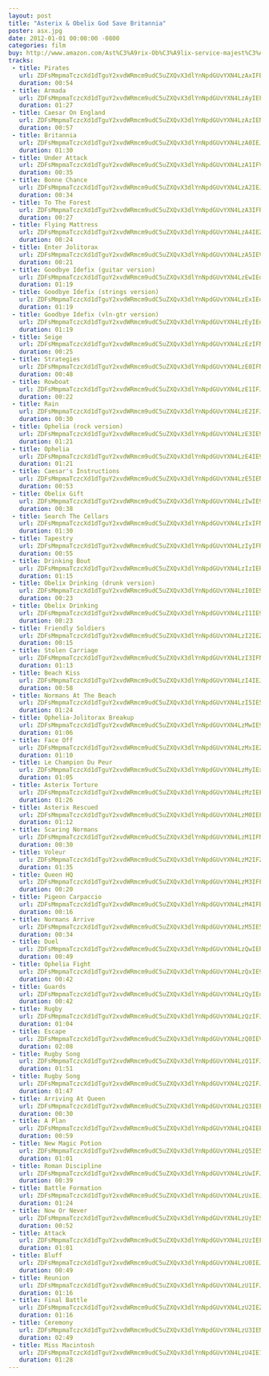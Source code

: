 ```yaml
---
layout: post
title: "Asterix & Obelix God Save Britannia"
poster: asx.jpg
date: 2012-01-01 00:00:00 -0800
categories: film
buy: http://www.amazon.com/Ast%C3%A9rix-Ob%C3%A9lix-service-majest%C3%A9-originale/dp/B009M37EBE
tracks:
 - title: Pirates
   url: ZDFsMmpmaTczcXd1dTguY2xvdWRmcm9udC5uZXQvX3dlYnNpdGUvYXN4LzAxIFBpcmF0ZXMubXAz
   duration: 00:54
 - title: Armada
   url: ZDFsMmpmaTczcXd1dTguY2xvdWRmcm9udC5uZXQvX3dlYnNpdGUvYXN4LzAyIEFybWFkYS5tcDM=
   duration: 01:27
 - title: Caesar On England
   url: ZDFsMmpmaTczcXd1dTguY2xvdWRmcm9udC5uZXQvX3dlYnNpdGUvYXN4LzAzIENhZXNhciBPbiBFbmdsYW5kLm1wMw==
   duration: 00:57
 - title: Britannia
   url: ZDFsMmpmaTczcXd1dTguY2xvdWRmcm9udC5uZXQvX3dlYnNpdGUvYXN4LzA0IEJyaXRhbm5pYS5tcDM=
   duration: 01:30
 - title: Under Attack
   url: ZDFsMmpmaTczcXd1dTguY2xvdWRmcm9udC5uZXQvX3dlYnNpdGUvYXN4LzA1IFVuZGVyIEF0dGFjay5tcDM=
   duration: 00:35
 - title: Bonne Chance
   url: ZDFsMmpmaTczcXd1dTguY2xvdWRmcm9udC5uZXQvX3dlYnNpdGUvYXN4LzA2IEJvbm5lIENoYW5jZS5tcDM=
   duration: 00:34
 - title: To The Forest
   url: ZDFsMmpmaTczcXd1dTguY2xvdWRmcm9udC5uZXQvX3dlYnNpdGUvYXN4LzA3IFRvIFRoZSBGb3Jlc3QubXAz
   duration: 00:27
 - title: Flying Mattress
   url: ZDFsMmpmaTczcXd1dTguY2xvdWRmcm9udC5uZXQvX3dlYnNpdGUvYXN4LzA4IEZseWluZyBNYXR0cmVzcy5tcDM=
   duration: 00:24
 - title: Enter Jolitorax
   url: ZDFsMmpmaTczcXd1dTguY2xvdWRmcm9udC5uZXQvX3dlYnNpdGUvYXN4LzA5IEVudGVyIEpvbGl0b3JheC5tcDM=
   duration: 00:21
 - title: Goodbye Idefix (guitar version)
   url: ZDFsMmpmaTczcXd1dTguY2xvdWRmcm9udC5uZXQvX3dlYnNpdGUvYXN4LzEwIEdvb2RieWUgSWRlZml4IChndWl0YXIgdmVyc2lvbikubXAz
   duration: 01:19
 - title: Goodbye Idefix (strings version)
   url: ZDFsMmpmaTczcXd1dTguY2xvdWRmcm9udC5uZXQvX3dlYnNpdGUvYXN4LzExIEdvb2RieWUgSWRlZml4IChzdHJpbmdzIHZlcnNpb24pLm1wMw==
   duration: 01:19
 - title: Goodbye Idefix (vln-gtr version)
   url: ZDFsMmpmaTczcXd1dTguY2xvdWRmcm9udC5uZXQvX3dlYnNpdGUvYXN4LzEyIEdvb2RieWUgSWRlZml4ICh2bG4tZ3RyIHZlcnNpb24pLm1wMw==
   duration: 01:19
 - title: Seige
   url: ZDFsMmpmaTczcXd1dTguY2xvdWRmcm9udC5uZXQvX3dlYnNpdGUvYXN4LzEzIFNlaWdlLm1wMw==
   duration: 00:25
 - title: Strategies
   url: ZDFsMmpmaTczcXd1dTguY2xvdWRmcm9udC5uZXQvX3dlYnNpdGUvYXN4LzE0IFN0cmF0ZWdpZXMubXAz
   duration: 00:48
 - title: Rowboat
   url: ZDFsMmpmaTczcXd1dTguY2xvdWRmcm9udC5uZXQvX3dlYnNpdGUvYXN4LzE1IFJvd2JvYXQubXAz
   duration: 00:22
 - title: Rain
   url: ZDFsMmpmaTczcXd1dTguY2xvdWRmcm9udC5uZXQvX3dlYnNpdGUvYXN4LzE2IFJhaW4ubXAz
   duration: 00:30
 - title: Ophelia (rock version)
   url: ZDFsMmpmaTczcXd1dTguY2xvdWRmcm9udC5uZXQvX3dlYnNpdGUvYXN4LzE3IE9waGVsaWEgKHJvY2sgdmVyc2lvbikubXAz
   duration: 01:21
 - title: Ophelia
   url: ZDFsMmpmaTczcXd1dTguY2xvdWRmcm9udC5uZXQvX3dlYnNpdGUvYXN4LzE4IE9waGVsaWEubXAz
   duration: 01:21
 - title: Caesar's Instructions
   url: ZDFsMmpmaTczcXd1dTguY2xvdWRmcm9udC5uZXQvX3dlYnNpdGUvYXN4LzE5IENhZXNhcidzIEluc3RydWN0aW9ucy5tcDM=
   duration: 00:53
 - title: Obelix Gift
   url: ZDFsMmpmaTczcXd1dTguY2xvdWRmcm9udC5uZXQvX3dlYnNpdGUvYXN4LzIwIE9iZWxpeCBHaWZ0Lm1wMw==
   duration: 00:38
 - title: Search The Cellars
   url: ZDFsMmpmaTczcXd1dTguY2xvdWRmcm9udC5uZXQvX3dlYnNpdGUvYXN4LzIxIFNlYXJjaCBUaGUgQ2VsbGFycy5tcDM=
   duration: 01:30
 - title: Tapestry
   url: ZDFsMmpmaTczcXd1dTguY2xvdWRmcm9udC5uZXQvX3dlYnNpdGUvYXN4LzIyIFRhcGVzdHJ5Lm1wMw==
   duration: 00:55
 - title: Drinking Bout
   url: ZDFsMmpmaTczcXd1dTguY2xvdWRmcm9udC5uZXQvX3dlYnNpdGUvYXN4LzIzIERyaW5raW5nIEJvdXQubXAz
   duration: 01:15
 - title: Obelix Drinking (drunk version)
   url: ZDFsMmpmaTczcXd1dTguY2xvdWRmcm9udC5uZXQvX3dlYnNpdGUvYXN4LzI0IE9iZWxpeCBEcmlua2luZyAoZHJ1bmsgdmVyc2lvbikubXAz
   duration: 00:23
 - title: Obelix Drinking
   url: ZDFsMmpmaTczcXd1dTguY2xvdWRmcm9udC5uZXQvX3dlYnNpdGUvYXN4LzI1IE9iZWxpeCBEcmlua2luZy5tcDM=
   duration: 00:23
 - title: Friendly Soldiers
   url: ZDFsMmpmaTczcXd1dTguY2xvdWRmcm9udC5uZXQvX3dlYnNpdGUvYXN4LzI2IEZyaWVuZGx5IFNvbGRpZXJzLm1wMw==
   duration: 00:15
 - title: Stolen Carriage
   url: ZDFsMmpmaTczcXd1dTguY2xvdWRmcm9udC5uZXQvX3dlYnNpdGUvYXN4LzI3IFN0b2xlbiBDYXJyaWFnZS5tcDM=
   duration: 01:13
 - title: Beach Kiss
   url: ZDFsMmpmaTczcXd1dTguY2xvdWRmcm9udC5uZXQvX3dlYnNpdGUvYXN4LzI4IEJlYWNoIEtpc3MubXAz
   duration: 00:58
 - title: Normans At The Beach
   url: ZDFsMmpmaTczcXd1dTguY2xvdWRmcm9udC5uZXQvX3dlYnNpdGUvYXN4LzI5IE5vcm1hbnMgQXQgVGhlIEJlYWNoLm1wMw==
   duration: 01:24
 - title: Ophelia-Jolitorax Breakup
   url: ZDFsMmpmaTczcXd1dTguY2xvdWRmcm9udC5uZXQvX3dlYnNpdGUvYXN4LzMwIE9waGVsaWEtSm9saXRvcmF4IEJyZWFrdXAubXAz
   duration: 01:06
 - title: Face Off
   url: ZDFsMmpmaTczcXd1dTguY2xvdWRmcm9udC5uZXQvX3dlYnNpdGUvYXN4LzMxIEZhY2UgT2ZmLm1wMw==
   duration: 01:10
 - title: Le Champion Du Peur
   url: ZDFsMmpmaTczcXd1dTguY2xvdWRmcm9udC5uZXQvX3dlYnNpdGUvYXN4LzMyIExlIENoYW1waW9uIER1IFBldXIubXAz
   duration: 01:05
 - title: Asterix Torture
   url: ZDFsMmpmaTczcXd1dTguY2xvdWRmcm9udC5uZXQvX3dlYnNpdGUvYXN4LzMzIEFzdGVyaXggVG9ydHVyZS5tcDM=
   duration: 01:26
 - title: Asterix Rescued
   url: ZDFsMmpmaTczcXd1dTguY2xvdWRmcm9udC5uZXQvX3dlYnNpdGUvYXN4LzM0IEFzdGVyaXggUmVzY3VlZC5tcDM=
   duration: 01:12
 - title: Scaring Normans
   url: ZDFsMmpmaTczcXd1dTguY2xvdWRmcm9udC5uZXQvX3dlYnNpdGUvYXN4LzM1IFNjYXJpbmcgTm9ybWFucy5tcDM=
   duration: 00:30
 - title: Voleur
   url: ZDFsMmpmaTczcXd1dTguY2xvdWRmcm9udC5uZXQvX3dlYnNpdGUvYXN4LzM2IFZvbGV1ci5tcDM=
   duration: 01:35
 - title: Queen HQ
   url: ZDFsMmpmaTczcXd1dTguY2xvdWRmcm9udC5uZXQvX3dlYnNpdGUvYXN4LzM3IFF1ZWVuIEhRLm1wMw==
   duration: 00:20
 - title: Pigeon Carpaccio
   url: ZDFsMmpmaTczcXd1dTguY2xvdWRmcm9udC5uZXQvX3dlYnNpdGUvYXN4LzM4IFBpZ2VvbiBDYXJwYWNjaW8ubXAz
   duration: 00:16
 - title: Normans Arrive
   url: ZDFsMmpmaTczcXd1dTguY2xvdWRmcm9udC5uZXQvX3dlYnNpdGUvYXN4LzM5IE5vcm1hbnMgQXJyaXZlLm1wMw==
   duration: 00:34
 - title: Duel
   url: ZDFsMmpmaTczcXd1dTguY2xvdWRmcm9udC5uZXQvX3dlYnNpdGUvYXN4LzQwIER1ZWwubXAz
   duration: 00:49
 - title: Ophelia Fight
   url: ZDFsMmpmaTczcXd1dTguY2xvdWRmcm9udC5uZXQvX3dlYnNpdGUvYXN4LzQxIE9waGVsaWEgRmlnaHQubXAz
   duration: 00:42
 - title: Guards
   url: ZDFsMmpmaTczcXd1dTguY2xvdWRmcm9udC5uZXQvX3dlYnNpdGUvYXN4LzQyIEd1YXJkcy5tcDM=
   duration: 00:42
 - title: Rugby
   url: ZDFsMmpmaTczcXd1dTguY2xvdWRmcm9udC5uZXQvX3dlYnNpdGUvYXN4LzQzIFJ1Z2J5Lm1wMw==
   duration: 01:04
 - title: Escape
   url: ZDFsMmpmaTczcXd1dTguY2xvdWRmcm9udC5uZXQvX3dlYnNpdGUvYXN4LzQ0IEVzY2FwZS5tcDM=
   duration: 02:08
 - title: Rugby Song
   url: ZDFsMmpmaTczcXd1dTguY2xvdWRmcm9udC5uZXQvX3dlYnNpdGUvYXN4LzQ1IFJ1Z2J5IFNvbmcubXAz
   duration: 01:51
 - title: Rugby Song
   url: ZDFsMmpmaTczcXd1dTguY2xvdWRmcm9udC5uZXQvX3dlYnNpdGUvYXN4LzQ2IFJ1Z2J5IFNvbmcgKGFsdCkubXAz
   duration: 01:47
 - title: Arriving At Queen
   url: ZDFsMmpmaTczcXd1dTguY2xvdWRmcm9udC5uZXQvX3dlYnNpdGUvYXN4LzQ3IEFycml2aW5nIEF0IFF1ZWVuLm1wMw==
   duration: 00:30
 - title: A Plan
   url: ZDFsMmpmaTczcXd1dTguY2xvdWRmcm9udC5uZXQvX3dlYnNpdGUvYXN4LzQ4IEEgUGxhbi5tcDM=
   duration: 00:59
 - title: New Magic Potion
   url: ZDFsMmpmaTczcXd1dTguY2xvdWRmcm9udC5uZXQvX3dlYnNpdGUvYXN4LzQ5IE5ldyBNYWdpYyBQb3Rpb24ubXAz
   duration: 01:01
 - title: Roman Discipline
   url: ZDFsMmpmaTczcXd1dTguY2xvdWRmcm9udC5uZXQvX3dlYnNpdGUvYXN4LzUwIFJvbWFuIERpc2NpcGxpbmUubXAz
   duration: 00:39
 - title: Battle Formation
   url: ZDFsMmpmaTczcXd1dTguY2xvdWRmcm9udC5uZXQvX3dlYnNpdGUvYXN4LzUxIEJhdHRsZSBGb3JtYXRpb24ubXAz
   duration: 01:24
 - title: Now Or Never
   url: ZDFsMmpmaTczcXd1dTguY2xvdWRmcm9udC5uZXQvX3dlYnNpdGUvYXN4LzUyIE5vdyBPciBOZXZlci5tcDM=
   duration: 00:52
 - title: Attack
   url: ZDFsMmpmaTczcXd1dTguY2xvdWRmcm9udC5uZXQvX3dlYnNpdGUvYXN4LzUzIEF0dGFjay5tcDM=
   duration: 01:01
 - title: Bluff
   url: ZDFsMmpmaTczcXd1dTguY2xvdWRmcm9udC5uZXQvX3dlYnNpdGUvYXN4LzU0IEJsdWZmLm1wMw==
   duration: 00:49
 - title: Reunion
   url: ZDFsMmpmaTczcXd1dTguY2xvdWRmcm9udC5uZXQvX3dlYnNpdGUvYXN4LzU1IFJldW5pb24ubXAz
   duration: 01:16
 - title: Final Battle
   url: ZDFsMmpmaTczcXd1dTguY2xvdWRmcm9udC5uZXQvX3dlYnNpdGUvYXN4LzU2IEZpbmFsIEJhdHRsZS5tcDM=
   duration: 01:16
 - title: Ceremony
   url: ZDFsMmpmaTczcXd1dTguY2xvdWRmcm9udC5uZXQvX3dlYnNpdGUvYXN4LzU3IENlcmVtb255Lm1wMw==
   duration: 02:49
 - title: Miss Macintosh
   url: ZDFsMmpmaTczcXd1dTguY2xvdWRmcm9udC5uZXQvX3dlYnNpdGUvYXN4LzU4IE1pc3MgTWFjaW50b3NoLm1wMw==
   duration: 01:28
---
```


